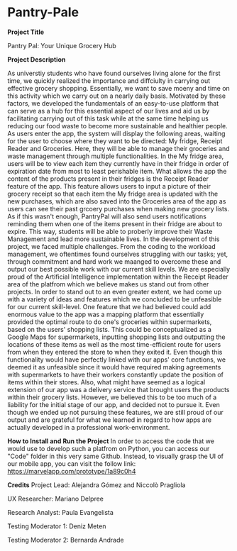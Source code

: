 # Pantry-Pale

**Project Title**

Pantry Pal: Your Unique Grocery Hub


**Project Description**

As universtiy students who have found ourselves living alone for the first time, we quickly realized the importance and diffciulty in carrying out effective grocery shopping. Essentially, we want to save moeny and time on this activity which we carry out on a nearly daily basis. Motivated by these factors, we developed the fundamentals of an easy-to-use platform that can serve as a hub for this essential aspect of our lives and aid us by facilitating carrying out of this task while at the same time helping us reducing our food waste to become more sustainable and healthier people.  
As users enter the app, the system will display the following areas, waiting for the user to choose where they want to be directed:
My fridge, 
Receipt Reader and
Groceries.
Here, they will be able to manage their groceries and waste management through multiple functionalities.
In the My fridge area, users will be to view each item they currently have in their fridge in order of expiration date from most to least perishable item. What allows the app the content of the products present in their fridges is the Receipt Reader feature of the app. This feature allows users to input a picture of their grocery receipt so that each item the My fridge area is updated with the new purchases, which are also saved into the Groceries area of the app as users can see their past grcoery purchases when making new grocery lists.
As if this wasn't enough, PantryPal will also send users notifications reminding them when one of the items present in their fridge are about to expire. This way, students will be able to proberly improve their Waste Management and lead more sustainable lives. 
In the development of this project, we faced multiple challenges. From the coding to the workload management, we oftentimes found ourselves struggling with our tasks; yet, through commitment and hard work we maanged to overcome these and output our best possible work with our current skill levels. We are especially proud of the Artificial Intelligence implementation within the Receipt Reader area of the platfrom which we believe makes us stand out from other projects. In order to stand out to an even greater extent, we had come up with a variety of ideas and features which we concluded to be unfeasible for our current skill-level. One feature that we had believed could add enormous value to the app was a mapping platform that essentially provided the optimal route to do one's groceries within supermarkets, based on the users' shopping lists. This could be conceptualized as a Google Maps for supermarkets, inputting shopping lists and outputting the locations of these items as well as the most time-efficient route for users from when they entered the store to when they exited it. Even though this functionality would have perfectly linked with our apps' core functions, we deemed it as unfeasible since it would have required making agreements with supermarkets to have their workers constantly update the position of items within their stores. Also, what might have seemed as a logical extension of our app was a delivery service that brought users the products within their grocery lists. However, we believed this to be too much of a liability for the initial stage of our app, and decided not to pursue it.
Even though we ended up not pursuing these features, we are still proud of our output and are grateful for what we learned in regard to how apps are actually developed in a professional work-environment. 

**How to Install and Run the Project**
In order to access the code that we would use to develop such a platfrom on Python, you can access our "Code" folder in this very same Github.
Instead, to visually grasp the UI of our mobile app, you can visit the follow link: https://marvelapp.com/prototype/1a89c0h4 

**Credits**
Project Lead: Alejandra Gómez and Niccolò Pragliola

UX Researcher: Mariano Delpree

Research Analyst: Paula Evangelista

Testing Moderator 1: Deniz Meten

Testing Moderator 2: Bernarda Andrade











